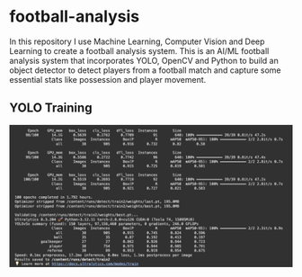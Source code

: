 # football-analysis
In this repository I use Machine Learning, Computer Vision and Deep Learning to create a football analysis system. This is an AI/ML football analysis system that incorporates YOLO, OpenCV and Python to build an object detector to detect players from a football match and capture some essential stats like possession and player movement. 

## YOLO Training

![](/images/training.png)
